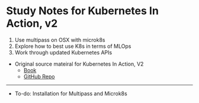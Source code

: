 # Study Notes for Kubernetes In Action, v2

1. Use multipass on OSX with microk8s
2. Explore how to best use K8s in terms of MLOps
3. Work through updated Kubernetes APIs

* Original source mateiral for Kubernetes In Action, V2
	- [Book](https://www.manning.com/books/kubernetes-in-action-second-edition)
	- [GitHub Repo](https://github.com/luksa/kubernetes-in-action-2nd-edition)

------------

* To-do: Installation for Multipass and Microk8s